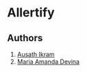 # Allertify

## Authors

1. [Ausath Ikram](https://github.com/ausathdzil)
2. [Maria Amanda Devina](https://github.com/Allertify/allertify-mobile.git)

